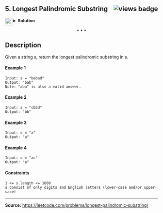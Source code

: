 <h2>
5. Longest Palindromic Substring
<img src="https://tinyurl.com/2p9e8wkw" align="right" alt="views badge">
</h2>

<details>
<summary>
    <img src="https://git.io/JDE5D" height="24" align="left" alt="swift">
    <b>Solution</b>
</summary>

<br/>

```swift
class Solution {
    func longestPalindrome(_ s: String) -> String {
        guard s.count > 1 else { return s }
        var left = -1, right = -1, max  = 1
        let chars = [Character](s)
        let strLenght = s.count
        var dp = [[Bool]](repeating: [Bool](repeating: false, count: strLenght), count: strLenght)
        var index = strLenght - 1
        while index >= 0 {
            for j in index..<strLenght {
                dp[index][j] = chars[index] == chars[j] && (j - index < 2 || dp[index + 1][j - 1])
                if dp[index][j] {
                    if j - index + 1 > max {
                        left = index
                        right = j
                        max = j - index  + 1
                    }
                }
            }
            index -= 1
        }
        return left == -1 ? String(chars[0]) : String(chars[left...right])
    }
}
```

<p>
<a href="https://gist.github.com/asahiocean/b856a0521c5db288e709fde55bd12e50">
<img src="https://git.io/JDNlC" alt="GitHub Gist" height="18" align="center">
</a>
<a href="LEECODE_PROBLEM_DISCUSS_URL">
<img src="https://git.io/JDSVA" alt="LeetCode Discuss" height="28" align="right">
</a>
</p>
    
</details>

<p align="center">• • •</p>

## Description

Given a string s, return the longest palindromic substring in s.

#### Example 1
```
Input: s = "babad"
Output: "bab"
Note: "aba" is also a valid answer.
```

#### Example 2
```
Input: s = "cbbd"
Output: "bb"
```

#### Example 3
```
Input: s = "a"
Output: "a"
```

#### Example 4
```
Input: s = "ac"
Output: "a"
```

#### Constraints
```
1 <= s.length <= 1000
s consist of only digits and English letters (lower-case and/or upper-case)
```

---

**Source:** https://leetcode.com/problems/longest-palindromic-substring/
